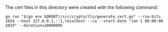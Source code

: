 The cert files in this directory were created with the following command:
```
go run "$(go env GOROOT)/src/crypto/tls/generate_cert.go" --rsa-bits 1024 --host 127.0.0.1,::1,localhost --ca --start-date "Jan 1 00:00:00 2019" --duration=1000000h
```